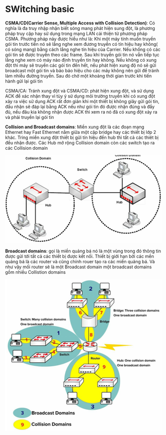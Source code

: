 # SWitching basic

**CSMA/CD(Carrier Sense, Multiple Access with Collision Detection)**: Có nghĩa là đa truy nhập nhận biết sóng mang phát hiện sung đột, là phương pháp truy cập hay sử dụng trong mạng LAN cải thiện từ phương pháp CSMA. Phương pháp này được hiểu như là: Khi một máy tính muốn truyền gói tin trước tiến nó sẽ lắng nghe xem đương truyền có tín hiệu hay không( có sóng mang) bằng cách lắng nghe tín hiệu của Carrier. Nếu khống có các gói tin sẽ được truyền theo các frame. Sau khi truyền gói tin nó vẫn tiếp tục lắng nghe xem có máy nào định truyền tin hay không. Nếu không có xung đột thì máy sẽ truyền các gói tin đến hết, nếu phát hiện xung độ nó sẽ gửi broadcast một gói tin và báo báo hiệu cho các máy không nên gửi để tránh làm nhiễu đường truyền. Sau đó chờ một khoảng thời gian trước khi tiến hành gửi lại gói tin

CSMA/CA: Tránh xung đột và CSMA/CD: phát hiện xung đột, và sử dụng ACK để xác nhận thay vì tùy ý sử dụng môi trường truyền khi có xung đột xảy ra việc sử dụng ACK rất đơn giản khi một thiết bị không giây gửi gói tin, đầu nhận sẽ đáp lại bằng ACK nếu như gói tin đó được nhận đúng và đầy đủ, nếu đâu kia không nhận được ACK thì xem ra nó đã có xung đột xảy ra và phải truyền lại gói tin

**Collision and Broadcast domains**: Miền xung đột là các đoạn mạng Ethernet hay Fast Ethernet nằm giữa một cặp bridge hay các thiết bị lớp 2 khác. Tring miền xung đột thiết bị gửi tín hiệu đến hub thì tất cả các thiêt bị đều nhận được. Các Hub mở rộng Collision domain còn các switch tạo ra các Collision domain

![](https://github.com/daitq1998/Linux-basic/blob/master/CCNA/png/collision%20domain.png)

**Broadcast domains**: gọi là miền quảng bá nó là một vùng trong đó thông tin được gửi tới tất cả các thiết bị được kết nối. Thiết bị giới hạn bởi các mền quảng bá là các router và cũng chính rouer tạo ra các miền quảng bá. Và như vậy mối router sẽ là một Broadcast domain một broadcast domains gồm nhiều Collistion domains

![](https://github.com/daitq1998/Linux-basic/blob/master/CCNA/png/Collision%20and%20broadcast%20domain.png)


